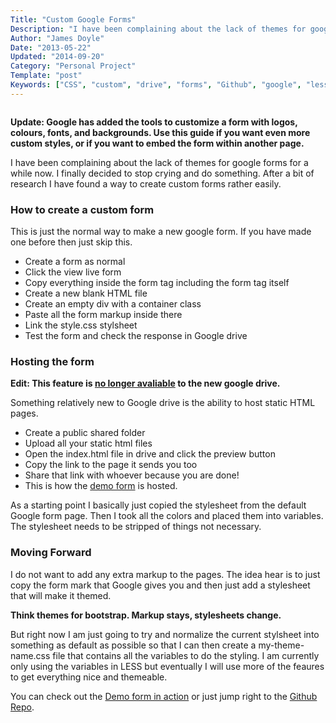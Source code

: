```yaml
---
Title: "Custom Google Forms"
Description: "I have been complaining about the lack of themes for google forms for a while now. I finally decided to stop crying and do something"
Author: "James Doyle"
Date: "2013-05-22"
Updated: "2014-09-20"
Category: "Personal Project"
Template: "post"
Keywords: ["CSS", "custom", "drive", "forms", "Github", "google", "less", "node", "open source", "preprocessors"]
---
```


<div class="center">
  <img src="http://ohdoylerules.com/content/images/googleforms.png" alt="" align="middle">
</div>

**Update: Google has added the tools to customize a form with logos, colours, fonts, and backgrounds. Use this guide if you want even more custom styles, or if you want to embed the form within another page.**

I have been complaining about the lack of themes for google forms for a while now. I finally decided to stop crying and do something. After a bit of research I have found a way to create custom forms rather easily.

### How to create a custom form

This is just the normal way to make a new google form. If you have made one before then just skip this.

* Create a form as normal
* Click the view live form
* Copy everything inside the form tag including the form tag itself
* Create a new blank HTML file
* Create an empty div with a container class
* Paste all the form markup inside there
* Link the style.css stylsheet
* Test the form and check the response in Google drive

### Hosting the form

**Edit: This feature is [no longer avaliable](https://support.google.com/drive/answer/2881970?hl=en) to the new google drive.**

Something relatively new to Google drive is the ability to host static HTML pages.

* Create a public shared folder
* Upload all your static html files
* Open the index.html file in drive and click the preview button
* Copy the link to the page it sends you too
* Share that link with whoever because you are done!
* This is how the [demo form](https://googledrive.com/host/0B3SHb_huRFdyNENfQjVzSGpIOFU/index.html "Hosted Demo of custom Google Form") is hosted.

As a starting point I basically just copied the stylesheet from the default Google form page. Then I took all the colors and placed them into variables. The stylesheet needs to be stripped of things not necessary.

### Moving Forward

I do not want to add any extra markup to the pages. The idea hear is to just copy the form mark that Google gives you and then just add a stylesheet that will make it themed.

**Think themes for bootstrap. Markup stays, stylesheets change.**

But right now I am just going to try and normalize the current stylsheet into something as default as possible so that I can then create a my-theme-name.css file that contains all the variables to do the styling. I am currently only using the variables in LESS but eventually I will use more of the feaures to get everything nice and themeable.

You can check out the [Demo form in action](https://googledrive.com/host/0B3SHb_huRFdyNENfQjVzSGpIOFU/index.html "Hosted Demo of custom Google Form") or just jump right to the [Github Repo](https://github.com/james2doyle/google-form-styling "james2doyle/google-form-styling").

